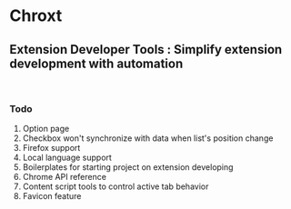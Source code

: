 <h1>Chroxt</h1>
<h2>Extension Developer Tools : Simplify extension development with automation</h2>
<br/>
<h3>Todo</h3>
<ol>
    <li>Option page</li>
    <li>Checkbox won't synchronize with data when list's position change</li>
    <li>Firefox support</li>
    <li>Local language support</li>
    <li>Boilerplates for starting project on extension developing</li>
    <li>Chrome API reference</li>
    <li>Content script tools to control active tab behavior</li>
    <li>Favicon feature</li>
</ol>

